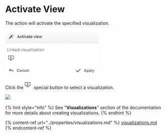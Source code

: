 # Activate View

The action will activate the specified visualization.

![](<../.gitbook/assets/image (117).png>)

Click the![](<../.gitbook/assets/image (118).png>) special button to select a visualization.

![](../.gitbook/assets/2019-04-02\_17-01-47.gif)

{% hint style="info" %}
See "**Visualizations**" section of the documentation for more details about creating visualizations.
{% endhint %}

{% content-ref url="../properties/visualizations.md" %}
[visualizations.md](../properties/visualizations.md)
{% endcontent-ref %}

